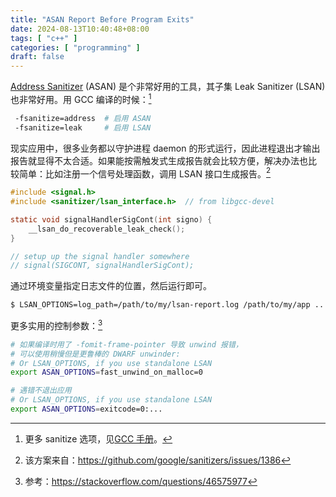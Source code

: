 ```yaml
---
title: "ASAN Report Before Program Exits"
date: 2024-08-13T10:40:48+08:00
tags: [ "c++" ]
categories: [ "programming" ]
draft: false
---
```


[Address Sanitizer](https://github.com/google/sanitizers/wiki/AddressSanitizer)
(ASAN) 是个非常好用的工具，其子集 Leak Sanitizer (LSAN) 也非常好用。用
GCC 编译的时候：[^fn1]

```sh
 -fsanitize=address  # 启用 ASAN
 -fsanitize=leak     # 启用 LSAN
```

现实应用中，很多业务都以守护进程 daemon 的形式运行，因此进程退出才输出
报告就显得不太合适。如果能按需触发式生成报告就会比较方便，解决办法也比
较简单：比如注册一个信号处理函数，调用 LSAN 接口生成报告。[^fn2]

```c
#include <signal.h>
#include <sanitizer/lsan_interface.h>  // from libgcc-devel

static void signalHandlerSigCont(int signo) {
    __lsan_do_recoverable_leak_check();
}

// setup up the signal handler somewhere
// signal(SIGCONT, signalHandlerSigCont);
```

通过环境变量指定日志文件的位置，然后运行即可。

```sh
$ LSAN_OPTIONS=log_path=/path/to/my/lsan-report.log /path/to/my/app ...
```

更多实用的控制参数：[^fn3]

```sh
# 如果编译时用了 -fomit-frame-pointer 导致 unwind 报错，
# 可以使用稍慢但是更鲁棒的 DWARF unwinder:
# Or LSAN_OPTIONS, if you use standalone LSAN
export ASAN_OPTIONS=fast_unwind_on_malloc=0

# 遇错不退出应用
# Or LSAN_OPTIONS, if you use standalone LSAN
export ASAN_OPTIONS=exitcode=0:...
```

[^fn1]: 更多 sanitize 选项，见[GCC 手册](https://gcc.gnu.org/onlinedocs/gcc/Instrumentation-Options.html)。
[^fn2]: 该方案来自：https://github.com/google/sanitizers/issues/1386
[^fn3]: 参考：https://stackoverflow.com/questions/46575977
